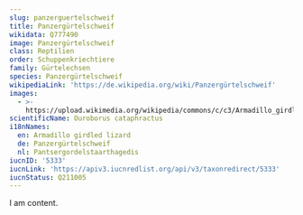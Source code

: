 ```yaml
---
slug: panzerguertelschweif
title: Panzergürtelschweif
wikidata: Q777490
image: Panzergürtelschweif
class: Reptilien
order: Schuppenkriechtiere
family: Gürtelechsen
species: Panzergürtelschweif
wikipediaLink: 'https://de.wikipedia.org/wiki/Panzergürtelschweif'
images:
  - >-
    https://upload.wikimedia.org/wikipedia/commons/c/c3/Armadillo_girdle-tailed_lizard.jpg
scientificName: Ouroborus cataphractus
i18nNames:
  en: Armadillo girdled lizard
  de: Panzergürtelschweif
  nl: Pantsergordelstaarthagedis
iucnID: '5333'
iucnLink: 'https://apiv3.iucnredlist.org/api/v3/taxonredirect/5333'
iucnStatus: Q211005
---
```


I am content.
